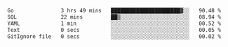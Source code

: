 <!--START_SECTION:waka-->

```txt
Go               3 hrs 49 mins   ██████████████████████▓░░   90.48 %
SQL              22 mins         ██▒░░░░░░░░░░░░░░░░░░░░░░   08.94 %
YAML             1 min           ░░░░░░░░░░░░░░░░░░░░░░░░░   00.52 %
Text             0 secs          ░░░░░░░░░░░░░░░░░░░░░░░░░   00.05 %
GitIgnore file   0 secs          ░░░░░░░░░░░░░░░░░░░░░░░░░   00.02 %
```

<!--END_SECTION:waka-->
